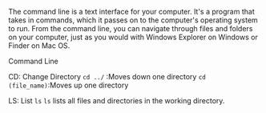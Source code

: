 The command line is a text interface for your computer. It's a program that takes in commands, which it passes on to the computer's operating system to run. From the command line, you can navigate through files and folders on your computer, just as you would with Windows Explorer on Windows or Finder on Mac OS.

Command Line

CD: Change Directory
`cd ../` :Moves down one directory
`cd (file_name)`:Moves up one directory

LS: List
`ls`
`ls` lists all files and directories in the working directory.
